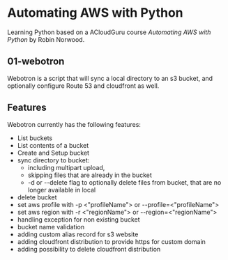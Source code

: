 # Automating AWS with Python

Learning Python based on a ACloudGuru course *Automating AWS with Python* by Robin Norwood.

## 01-webotron

Webotron is a script that will sync a local directory to an s3 bucket, and optionally configure Route 53 and cloudfront as well.

## Features

Webotron currently has the following features:

- List buckets
- List contents of a bucket
- Create and Setup bucket
- sync directory to bucket:
    - including multipart upload,
    - skipping files that are already in the bucket
    - -d or --delete flag to optionally delete files from bucket, that are no longer available in local
- delete bucket
- set aws profile with -p <"profileName"> or --profile=<"profileName">
- set aws region with -r <"regionName"> or --region=<"regionName">
- handling exception for non existing bucket
- bucket name validation
- adding custom alias record for s3 website
- adding cloudfront distribution to provide https for custom domain
- adding possibility to delete cloudfront distribution
